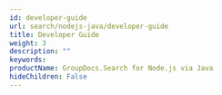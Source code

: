 ```yaml
---
id: developer-guide
url: search/nodejs-java/developer-guide
title: Developer Guide
weight: 3
description: ""
keywords: 
productName: GroupDocs.Search for Node.js via Java
hideChildren: False
---
```

